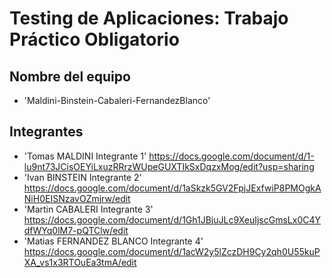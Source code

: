 # Testing de Aplicaciones: Trabajo Práctico Obligatorio
## Nombre del equipo
- 'Maldini-Binstein-Cabaleri-FernandezBlanco'
## Integrantes
- 'Tomas MALDINI Integrante 1' https://docs.google.com/document/d/1-lu9nt73JCisOEYiLxuzRRrzWUpeGUXTIkSxDqzxMog/edit?usp=sharing
- 'Ivan BINSTEIN Integrante 2' https://docs.google.com/document/d/1aSkzk5GV2FpjJExfwiP8PMOgkANiH0EISNzavOZmjrw/edit
- 'Martin CABALERI Integrante 3' https://docs.google.com/document/d/1Gh1JBjuJLc9XeuIjscGmsLx0C4YdfWYq0lM7-pQTClw/edit
- 'Matias FERNANDEZ BLANCO Integrante 4' https://docs.google.com/document/d/1acW2y5lZczDH9Cy2qh0U55kuPXA_vs1x3RTOuEa3tmA/edit
